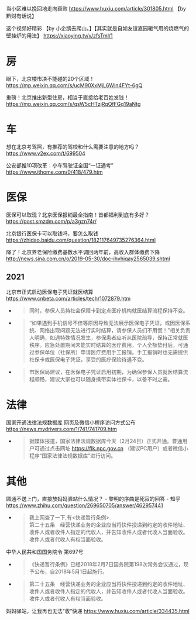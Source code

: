 
当小区难以挽回地走向衰败 https://www.huxiu.com/article/301805.html 【by 黔财有话说】

这个视频好精彩 【by 小企鹅去爬山。】【其实就是自如友谊嘉园暖气用的烧燃气的壁挂炉的用法】 https://xiaoying.tv/v/zfsTml/1

# 房

眼下，北京楼市决不能碰的20个区域！ https://mp.weixin.qq.com/s/ucM90XxMjL6Wln4FYt-6gQ

重磅！北京推出新型住房，相当于直接给老百姓发钱！ https://mp.weixin.qq.com/s/qsW5cHTzjRqQfFGq19aNtg

# 车

想在北京考驾照，有推荐的驾校和什么需要注意的地方吗？ https://www.v2ex.com/t/699504

公安部推10项改革：小车驾驶证全国“一证通考” https://www.ithome.com/0/418/479.htm

# 医保

医保可以取现？北京医保报销最全指南！首都福利到底有多好？ https://post.smzdm.com/p/a3gzn74r/

北京银行医保卡可以取钱吗，要怎么取钱 https://zhidao.baidu.com/question/182117649735276364.html

降了！北京养老保险缴费基数水平调回两年前，高收入群体缴费下降 http://news.sina.com.cn/o/2019-05-30/doc-ihvhiqay2565039.shtml

## 2021

北京市正式启动医保电子凭证就医结算 https://www.cnbeta.com/articles/tech/1072879.htm
- > 同时，参保人员持社会保障卡到定点医疗机构就医结算流程保持不变。
- > “如果遇到手机信号不佳等原因导致无法展示医保电子凭证，或因医保系统、网络出现问题无法进行实时结算，请参保人员们不用慌！”相关负责人明确，如遇特殊情况发生，参保患者应听从医院疏导，保持正常就医秩序。应急处置期间未能实时结算的医疗费用，个人全额垫付后，可通过参保单位（社保所）申请医疗费用手工报销。手工报销时也无需提供社保卡或医保电子凭证，享受的医疗保险待遇不变。
- > 市医保局建议，在医保电子凭证启用初期，为确保参保人员就医结算流程顺畅，建议大家也可以随身携带实体社保卡，以备不时之需。

# 法律

国家开通法律法规数据库 网页及微信小程序访问方式公布 https://news.mydrivers.com/1/741/741709.htm
- > 据媒体报道，国家法律法规数据库今天（2月24日）正式开通。普通用户可通过点击网址 https://flk.npc.gov.cn （建议PC用户）或者微信小程序“国家法律法规数据库”进行访问。

# 其他

圆通不送上门，直接放妈妈驿站什么情况？ - 黎明的序曲是死寂的回答 - 知乎 https://www.zhihu.com/question/269650705/answer/462957441
- > 我上网查了一下,有<快递暂行条例>. <br> 第二十五条　经营快递业务的企业应当将快件投递到约定的收件地址、收件人或者收件人指定的代收人，并告知收件人或者代收人当面验收。收件人或者代收人有权当面验收。

中华人民共和国国务院令 第697号
- >《快递暂行条例》已经2018年2月7日国务院第198次常务会议通过，现予公布，自2018年5月1日起施行。
- > 第二十五条　经营快递业务的企业应当将快件投递到约定的收件地址、收件人或者收件人指定的代收人，并告知收件人或者代收人当面验收。收件人或者代收人有权当面验收。

妈妈驿站，让我再也无法“收”快递 https://www.huxiu.com/article/334435.html
